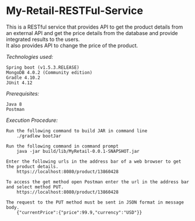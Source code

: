 # My-Retail-RESTFul-Service
This is a RESTful service that provides API to get the product details from an external API and get the price details from the database and provide integrated results to the users. <br />
It also provides API to change the price of the product. <br />

*Technologies used:* 

	Spring boot (v1.5.3.RELEASE)
	MongoDB 4.0.2 (Community edition)
	Gradle 4.10.2
	JUnit 4.12 

*Prerequisites:* 

	Java 8 
	Postman

*Execution Procedure:*
    
    Run the following command to build JAR in command line
        ./gradlew bootJar
    
    Run the following command in command prompt 
    	java -jar build/lib/MyRetail-0.0.1-SNAPSHOT.jar
    
    Enter the following urls in the address bar of a web browser to get the product details. 
    	https://localhost:8080/product/13860428 
    
    To access the get method open Postman enter the url in the address bar and select method PUT. 
    	https://localhost:8080/product/13860428 
    
    The request to the PUT method must be sent in JSON format in message body. 
    	{"currentPrice":{"price":99.9,"currency":"USD"}} 	 

